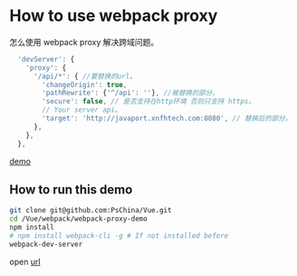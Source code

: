 # How to use webpack proxy

怎么使用 webpack proxy 解决跨域问题。

```js
  'devServer': {
    'proxy': {
      '/api/*': { //要替换的url。
        'changeOrigin': true,
        'pathRewrite': {'^/api': ''}, //被替换的部分。
        'secure': false, // 是否支持在http环境 否则只支持 https。
        // Your server api。
        'target': 'http://javaport.xnfhtech.com:8080', // 替换后的部分。
      },
    },
  },
```

[demo](https://github.com/PsChina/Vue/blob/master/webpack/webpack-proxy-demo/webpack.config.js)

## How to run this demo

```bash
git clone git@github.com:PsChina/Vue.git
cd /Vue/webpack/webpack-proxy-demo
npm install
# npm install webpack-cli -g # If not installed before
webpack-dev-server
```

open [url](https://localhost:8080)